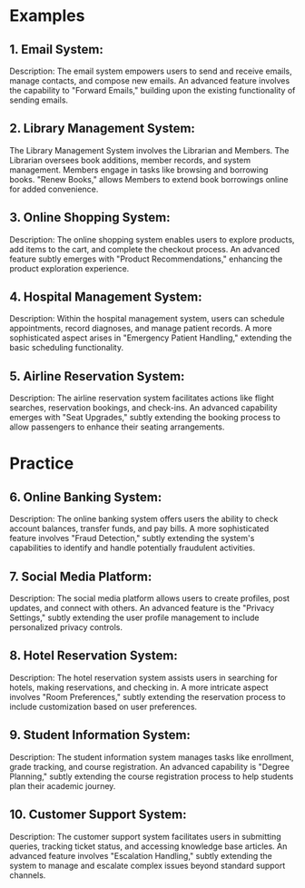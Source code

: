 # Examples

## 1. Email System:

Description: The email system empowers users to send and receive emails, manage contacts, and compose new emails. An advanced feature involves the capability to "Forward Emails," building upon the existing functionality of sending emails.

## 2. Library Management System:

The Library Management System involves the Librarian and Members. The Librarian oversees book additions, member records, and system management. Members engage in tasks like browsing and borrowing books. "Renew Books," allows Members to extend book borrowings online for added convenience.

## 3. Online Shopping System:

Description: The online shopping system enables users to explore products, add items to the cart, and complete the checkout process. An advanced feature subtly emerges with "Product Recommendations," enhancing the product exploration experience.

## 4. Hospital Management System:

Description: Within the hospital management system, users can schedule appointments, record diagnoses, and manage patient records. A more sophisticated aspect arises in "Emergency Patient Handling," extending the basic scheduling functionality.

## 5. Airline Reservation System:

Description: The airline reservation system facilitates actions like flight searches, reservation bookings, and check-ins. An advanced capability emerges with "Seat Upgrades," subtly extending the booking process to allow passengers to enhance their seating arrangements.

# Practice

## 6. Online Banking System:

Description: The online banking system offers users the ability to check account balances, transfer funds, and pay bills. A more sophisticated feature involves "Fraud Detection," subtly extending the system's capabilities to identify and handle potentially fraudulent activities.

## 7. Social Media Platform:

Description: The social media platform allows users to create profiles, post updates, and connect with others. An advanced feature is the "Privacy Settings," subtly extending the user profile management to include personalized privacy controls.

## 8. Hotel Reservation System:

Description: The hotel reservation system assists users in searching for hotels, making reservations, and checking in. A more intricate aspect involves "Room Preferences," subtly extending the reservation process to include customization based on user preferences.

## 9. Student Information System:

Description: The student information system manages tasks like enrollment, grade tracking, and course registration. An advanced capability is "Degree Planning," subtly extending the course registration process to help students plan their academic journey.

## 10. Customer Support System:

Description: The customer support system facilitates users in submitting queries, tracking ticket status, and accessing knowledge base articles. An advanced feature involves "Escalation Handling," subtly extending the system to manage and escalate complex issues beyond standard support channels.